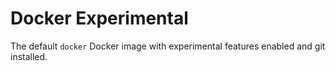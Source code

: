 # Docker Experimental

The default `docker` Docker image with experimental features enabled and
git installed.
